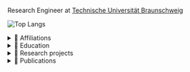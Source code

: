 
Research Engineer at [Technische Universität
Braunschweig](https://www.tu-braunschweig.de/kns/mitarbeiter/francisco-carpio)

<!-- ![GitHub stats](https://github-readme-stats-git-main-fcarp10.vercel.app/api/?username=fcarp10&show_icons=true&theme=tokyonight) -->

![Top Langs](https://github-readme-stats-git-main-fcarp10.vercel.app/api/top-langs/?username=fcarp10&layout=compact&show_icons=true&theme=tokyonight&hide=html,css,javascript)


<details>
<summary>
  👷 Affiliations
</summary>

- 2016 - present: Scientific research fellow at [Technische Universität
  Braunschweig](https://www.tu-braunschweig.de/en/kns/faculty-and-staff/francisco-carpio).
- 2014 - 2015: Research assistant member at [Technische Universität
  Braunschweig](https://www.tu-braunschweig.de/en/kns/faculty-and-staff/francisco-carpio).
- 2011 - 2013: Technical Support Engineer at [Institut Municipal d’Informàtica
  (IMI) of Barcelona](https://ajuntament.barcelona.cat/imi/en).

</details>



<details>
<summary>
  🔭 Education
</summary>

- 2007 - 2014, M.Sc. & B.Sc. Telecommunications Engineering at [Universitat
  Politècnica de Catalunya (UPC)](https://www.upc.edu/en/the-upc/schools/eetac).

</details>



<details>
<summary>
  📏 Research projects
</summary>

- [EU HORIZON-RIA ICOS](https://cordis.europa.eu/project/id/101070177): Towards
  a functional continuum operating system, 2022-2025.
- [EU H2020 FISHY](https://cordis.europa.eu/project/id/952644): A coordinated
  framework for cyber resilient supply chain systems over complex ICT
  infrastructures, 2020-2023.
- [EU H2020 mF2C](https://cordis.europa.eu/project/id/730929): Towards an Open,
  Secure, Decentralized and Coordinated Fog-to-Cloud Management Ecosystem,
  2017-2019.
- [BMBF
  PLANETS-SENDATE](https://www.forschung-it-sicherheit-kommunikationssysteme.de/projekte/sendate-planets):
  SEcure Networking for a DATa center cloud in Europe, 2016-2019.

</details>



<details>
<summary>
  📰 Publications
</summary>

#### 2023

- A. Jukan, X. Masip-Bruin, J. Dizdarević, F. Carpio, "Network of Things
  Engineering (NoTE) Lab", Springer, 1st ed., 2023. ISBN:
  [3-031-20634-7](https://link.springer.com/book/9783031206344).
- M. Bensalem, F. Carpio and A. Jukan, "Towards Optimal Serverless Function
  Scaling in Edge Computing Network" accepted for publication in ICC 2023 - 2023
  IEEE International Conference on Communications (ICC).

#### 2022

- F. Carpio, M. Michalke and A. Jukan, "BenchFaaS: Benchmarking Serverless
  Functions in an Edge Computing Network Testbed," in IEEE Network, DOI:
  [10.1109/MNET.125.2200294](https://doi.org/10.1109/MNET.125.2200294)
- F. Carpio, W. Bziuk, and A. Jukan, “Scaling migrations and replications of
  virtual network functions based on network traffic forecasting”, Computer
  Networks, Computer Networks, vol. 203, p. 108 582, 2022, issn: 1389-1286. doi:
  [10.1016/j.comnet.2021.108582](https://doi.org/10.1016/j.comnet.2021.108582)


#### 2021

- F. Carpio, M. Michalke and A. Jukan, "Engineering and Experimentally
  Benchmarking a Serverless Edge Computing System," 2021 IEEE Global
  Communications Conference (GLOBECOM), 2021, pp. 1-6, DOI:
  [10.1109/GLOBECOM46510.2021.9685235](https://doi.org/10.1109/GLOBECOM46510.2021.9685235).
- M. Bensalem, J. Dizdarević, F. Carpio and A. Jukan, "The Role of Intent-Based
  Networking in ICT Supply Chains," 2021 IEEE 22nd International Conference on
  High Performance Switching and Routing (HPSR), 2021, pp. 1-6, DOI:
  [10.1109/HPSR52026.2021.9481801](https://doi.org/10.1109/HPSR52026.2021.9481801).


#### 2020

- F. Carpio, M. Delgado and A. Jukan, "Engineering and Experimentally
  Benchmarking a Container-based Edge Computing System," ICC 2020 - 2020 IEEE
  International Conference on Communications (ICC), Dublin, Ireland, 2020, pp.
  1-6, DOI:
  [10.1109/ICC40277.2020.9148636](https://doi.org/10.1109/ICC40277.2020.9148636).
- F. Carpio, W. Bziuk and A. Jukan. “On Optimal Placement of Hybrid Service
  Function Chains (SFCs) of Virtual Machines and Containers in a Generic
  Edge-Cloud Continuum.” ArXiv:2007.04151, 8 July 2020,
  [arxiv.org/abs/2007.04151](http://arxiv.org/abs/2007.04151).


#### 2019

- F. Carpio, A. Jukan, R. Sosa and A. J. Ferrer, "Engineering a QoS Provider
  Mechanism for Edge Computing with Deep Reinforcement Learning," 2019 IEEE
  Global Communications Conference (GLOBECOM), Waikoloa, HI, USA, 2019, pp. 1-6.
  DOI:
  [10.1109/GLOBECOM38437.2019.9013946](https://doi.org/10.1109/GLOBECOM38437.2019.9013946).
- Jasenka Dizdarević, Francisco Carpio, Admela Jukan, and Xavi Masip-Bruin.
  2019. A Survey of Communication Protocols for Internet of Things and Related
  Challenges of Fog and Cloud Computing Integration. ACM Comput. Surv. 51, 6,
  Article 116 (January 2019), 29 pages. DOI:
  [10.1145/3292674](https://doi.org/10.1145/3292674).
- A. Jukan, F. Carpio, X. Masip, A. J. Ferrer, N. Kemper and B. U. Stetina,
  "Fog-to-Cloud Computing for Farming: Low-Cost Technologies, Data Exchange, and
  Animal Welfare," in Computer, vol. 52, no. 10, pp. 41-51, Oct. 2019. DOI:
  [10.1109/MC.2019.2906837](https://doi.org/10.1109/MC.2019.2906837).
- C. V. Phung, J. Dizdarevic, F. Carpio and A. Jukan, "Enhancing REST HTTP with
  Random Linear Network Coding in Dynamic Edge Computing Environments," 2019
  42nd International Convention on Information and Communication Technology,
  Electronics and Microelectronics (MIPRO), Opatija, Croatia, 2019, pp. 435-440.
  DOI:
  [10.23919/MIPRO.2019.8756782](https://doi.org/10.23919/MIPRO.2019.8756782).


#### 2018

- F. Carpio, A. Jukan and R. Pries, "Balancing the migration of virtual network
  functions with replications in data centers," NOMS 2018 - 2018 IEEE/IFIP
  Network Operations and Management Symposium, Taipei, 2018, pp. 1-8. DOI:
  [10.1109/NOMS.2018.8406275](https://doi.org/10.1109/NOMS.2018.8406275).
- S. K. Singh, F. Carpio, and A. Jukan, "Improving Animal-Human Cohabitation
  with Machine Learning in Fiber-Wireless Networks", MDPI Journal of Sensor and
  Actuator Networks, vol. 7, no. 3, pp. 1-16, 2018. DOI:
  [10.3390/jsan7030035](https://doi.org/10.3390/jsan7030035).
- Dizdarević J., Carpio F., Bensalem M., Jukan A. Enhancing Service Management
  Systems with Machine Learning in Fog-to-Cloud Networks. In: Mencagli G. et al.
  (eds) Euro-Par 2018: Parallel Processing Workshops. Euro-Par 2018. Lecture
  Notes in Computer Science, vol 11339. Springer, Cham. DOI:
  [10.1007/978-3-030-10549-5_23](https://doi.org/10.1007/978-3-030-10549-5_23)
  

#### 2017

- F. Carpio, W. Bziuk and A. Jukan, "Replication of Virtual Network Functions:
  Optimizing link utilization and resource costs," 2017 40th International
  Convention on Information and Communication Technology, Electronics and
  Microelectronics (MIPRO), Opatija, 2017, pp. 521-526. [Best Paper Award]. DOI:
  [10.23919/MIPRO.2017.7973481](https://doi.org/10.23919/MIPRO.2017.7973481).
- F. Carpio, S. Dhahri and A. Jukan, "VNF placement with replication for Load
  balancing in NFV networks," 2017 IEEE International Conference on
  Communications (ICC), Paris, 2017, pp. 1-6. DOI:
  [10.1109/ICC.2017.7996515](https://doi.org/10.1109/ICC.2017.7996515).
- F. Carpio and A. Jukan. “Improving Reliability of Service Function Chains with
  Combined VNF Migrations and Replications.” ArXiv: 1711.08965, 24 Nov. 2017,
  [arxiv.org/abs/1711.08965](https://arxiv.org/abs/1711.08965).
- Francisco Carpio, Admela Jukan, Ana Isabel Martín Sanchez, Nina Amla, and
  Nicole Kemper. 2017. Beyond Production Indicators: A Novel Smart Farming
  Application and System for Animal Welfare. In Proceedings of the Fourth
  International Conference on Animal-Computer Interaction (ACI2017). ACM, New
  York, NY, USA, Article 7, 11 pages. DOI:
  [10.1145/3152130.3152140](https://doi.org/10.1145/3152130.3152140).


#### 2014 - 2016

- F. Carpio, A. Engelmann and A. Jukan, "DiffFlow: Differentiating Short and
  Long Flows for Load Balancing in Data Center Networks," 2016 IEEE Global
  Communications Conference (GLOBECOM), Washington, DC, 2016, pp. 1-6. DOI:
  [10.1109/GLOCOM.2016.7841733](https://doi.org/10.1109/GLOCOM.2016.7841733).
- M. Chamania, F. Carpio and A. Jukan, "Engineering the first open source
  implementation of the multi-layer network topology databases," 2015 European
  Conference on Optical Communication (ECOC), Valencia, 2015, pp. 1-3. DOI:
  [10.1109/ECOC.2015.7341811](https://doi.org/10.1109/ECOC.2015.7341811).
- M. Caria, F. Carpio, A. Jukan and M. Hoffmann, "Migration to energy efficient
  routers: Where to start?," 2014 IEEE International Conference on
  Communications (ICC), Sydney, NSW, 2014, pp. 4300-4306. DOI:
  [10.1109/ICC.2014.6883996](https://doi.org/10.1109/ICC.2014.6883996).

</details>
